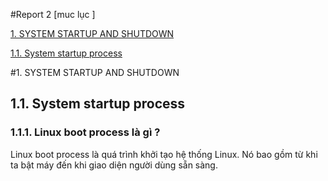 #Report 2
<a name="mucluc"> </a>
[muc lục ] 

[1.  SYSTEM STARTUP AND SHUTDOWN](#P1)

[1.1. System startup process ](#P11)

<a name="P1"> </a>
#1. SYSTEM STARTUP AND SHUTDOWN
<a name="P11"> </a>
## 1.1.	System startup process
### 1.1.1.	Linux boot process là gì ?
Linux boot process là quá trình khởi tạo hệ thống Linux. Nó bao gồm từ khi ta bật máy đến khi giao diện người dùng sẵn sàng.
